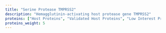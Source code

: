 ```yaml
---
title: "Serine Protease TMPRSS2"
description: "Hemagglutinin-activating host protease gene TMPRSS2"
proteins: ["Host Proteins", "Validated Host Proteins", "Low Interest Proteins"]
proteins_weight: 5
---
```

